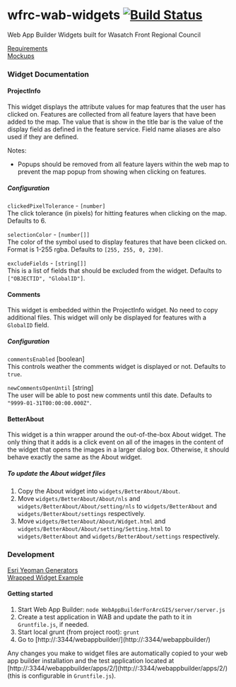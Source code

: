 # wfrc-wab-widgets [![Build Status](https://travis-ci.com/agrc/wfrc-wab-widgets.svg?branch=master)](https://travis-ci.com/agrc/wfrc-wab-widgets)
Web App Builder Widgets built for Wasatch Front Regional Council

[Requirements](https://docs.google.com/document/d/1h_7FTRrov3WgGAcQXJFpw87Adz9oFyiwgOkJOsYnqLw/edit)  
[Mockups](https://docs.google.com/presentation/d/1gkYFpZ-4EedxJpL895hKCi5OjegASWdz1YrS2kAYN6Y/edit?ts=5b9195cc#slide=id.p)

### Widget Documentation
#### ProjectInfo
This widget displays the attribute values for map features that the user has clicked on. Features are collected from all feature layers that have been added to the map. The value that is show in the title bar is the value of the display field as defined in the feature service. Field name aliases are also used if they are defined.

Notes:  
* Popups should be removed from all feature layers within the web map to prevent the map popup from showing when clicking on features.

##### Configuration
`clickedPixelTolerance` - `[number]`  
The click tolerance (in pixels) for hitting features when clicking on the map. Defaults to 6.

`selectionColor` - `[number[]]`  
The color of the symbol used to display features that have been clicked on. Format is 1-255 rgba. Defaults to `[255, 255, 0, 230]`.

`excludeFields` - `[string[]]`  
This is a list of fields that should be excluded from the widget. Defaults to `["OBJECTID", "GlobalID"]`.

#### Comments
This widget is embedded within the ProjectInfo widget. No need to copy additional files. This widget will only be displayed for features with a `GlobalID` field.

##### Configuration
`commentsEnabled` [boolean]  
This controls weather the comments widget is displayed or not. Defaults to `true`.

`newCommentsOpenUntil` [string]  
The user will be able to post new comments until this date. Defaults to `"9999-01-31T00:00:00.000Z"`.

#### BetterAbout
This widget is a thin wrapper around the out-of-the-box About widget. The only thing that it adds is a click event on all of the images in the content of the widget that opens the images in a larger dialog box. Otherwise, it should behave exactly the same as the About widget.

##### To update the About widget files
1. Copy the About widget into `widgets/BetterAbout/About`.
1. Move `widgets/BetterAbout/About/nls` and `widgets/BetterAbout/About/setting/nls` to `widgets/BetterAbout` and `widgets/BetterAbout/settings` respectively.
1. Move `widgets/BetterAbout/About/Widget.html` and `widgets/BetterAbout/About/setting/Setting.html` to `widgets/BetterAbout` and `widgets/BetterAbout/settings` respectively.


### Development
[Esri Yeoman Generators](https://github.com/Esri/generator-esri-appbuilder-js)  
[Wrapped Widget Example](https://github.com/gbochenek/wab-test-example)

#### Getting started
1. Start Web App Builder: `node WebAppBuilderForArcGIS/server/server.js`
1. Create a test application in WAB and update the path to it in `Gruntfile.js`, if needed.
1. Start local grunt (from project root): `grunt`
1. Go to [http://<your machine name>:3344/webappbuilder/](http://<your machine name>:3344/webappbuilder/)

Any changes you make to widget files are automatically copied to your web app builder installation and the test application located at [http://<your machine name>:3344/webappbuilder/apps/2/](http://<your machine name>:3344/webappbuilder/apps/2/) (this is configurable in `Gruntfile.js`).
